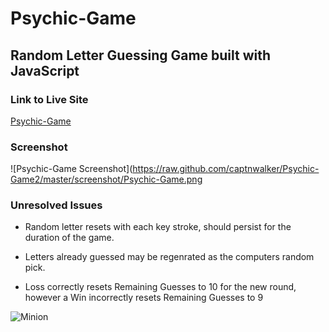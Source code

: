 # Psychic-Game

## Random Letter Guessing Game built with JavaScript

### Link to Live Site
[Psychic-Game](https://captnwalker.github.io/week-4-game/)

### Screenshot
![Psychic-Game Screenshot](https://raw.github.com/captnwalker/Psychic-Game2/master/screenshot/Psychic-Game.png



### Unresolved Issues

* Random letter resets with each key stroke, should persist for the duration of the game.

* Letters already guessed may be regenrated as the computers random pick.

* Loss correctly resets Remaining Guesses to 10 for the new round, however a Win incorrectly resets Remaining Guesses to 9


![Minion](https://octodex.github.com/images/minion.png)
